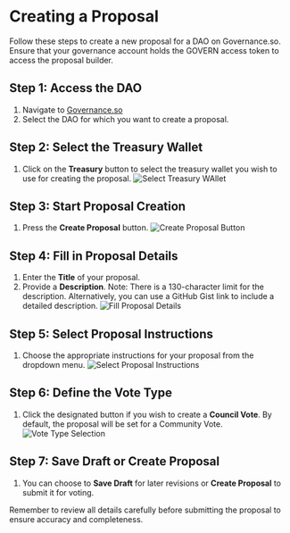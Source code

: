 # Creating a Proposal

Follow these steps to create a new proposal for a DAO on Governance.so. Ensure that your governance account holds the GOVERN access token to access the proposal builder.

## Step 1: Access the DAO

1. Navigate to [Governance.so](https://governance.so)
2. Select the DAO for which you want to create a proposal.

## Step 2: Select the Treasury Wallet

1. Click on the **Treasury** button to select the treasury wallet you wish to use for creating the proposal. ![Select Treasury WAllet](https://github.com/user-attachments/assets/c55d0adc-0806-4779-b80b-1d1676822b8a)

## Step 3: Start Proposal Creation

1. Press the **Create Proposal** button. ![Create Proposal Button](https://github.com/user-attachments/assets/6f2aa80f-42f7-4ec5-80c0-2782ab859dbe)

## Step 4: Fill in Proposal Details

1. Enter the **Title** of your proposal.
2. Provide a **Description**. Note: There is a 130-character limit for the description. Alternatively, you can use a GitHub Gist link to include a detailed description. ![Fill Proposal Details](https://github.com/user-attachments/assets/5aa71aaa-43e7-419b-8412-7f252cd2b0d9)

## Step 5: Select Proposal Instructions

1. Choose the appropriate instructions for your proposal from the dropdown menu. ![Select Proposal Instructions](https://github.com/user-attachments/assets/5bd88fd5-869c-4315-867e-51b9ac71a10d)

## Step 6: Define the Vote Type

1. Click the designated button if you wish to create a **Council Vote**. By default, the proposal will be set for a Community Vote. ![Vote Type Selection](https://github.com/user-attachments/assets/d81abf0a-cea5-405e-b316-8142f12fd78a)

## Step 7: Save Draft or Create Proposal

1. You can choose to **Save Draft** for later revisions or **Create Proposal** to submit it for voting.

Remember to review all details carefully before submitting the proposal to ensure accuracy and completeness.
